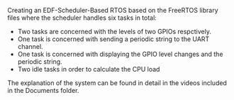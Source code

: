 Creating an EDF-Scheduler-Based RTOS based on the FreeRTOS library files where the scheduler handles six tasks in total:
- Two tasks are concerned with the levels of two GPIOs respctively.
- One task is concerned with sending a periodic string to the UART channel.
- One task is concerned with displaying the GPIO level changes and the periodic string.
- Two idle tasks in order to calculate the CPU load

The explanation of the system can be found in detail in the videos included in the Documents folder.
